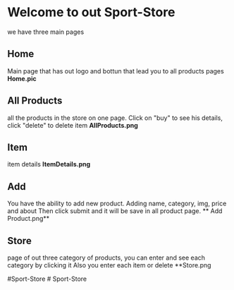 # Welcome to out Sport-Store
we have three main pages

## Home 
Main page that has out logo and bottun that lead you to all products pages
**Home.pic**

## All Products 
all the products in the store on one page.
Click on "buy" to see his details, click "delete" to delete item
**AllProducts.png**

## Item
item details
**ItemDetails.png**

## Add 
You have the ability to add new product.
Adding name, category, img, price and about
Then click submit and it will be save in all product page.
 ** Add Product.png**
 
## Store 
page of out three category of products, you can enter and see each category by clicking it
Also you enter each item or delete 
 **Store.png
 

# S p o r t - S t o r e  
 #   S p o r t - S t o r e  
 